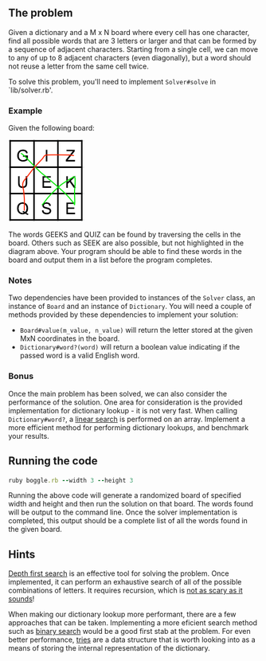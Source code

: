 ## The problem

Given a dictionary and a M x N board where every cell has one character, find all possible words that are 3 letters or larger and that can be formed by a sequence of adjacent characters. Starting from a single cell, we can move to any of up to 8 adjacent characters (even diagonally), but a word should not reuse a letter from the same cell twice.

To solve this problem, you'll need to implement `Solver#solve` in `lib/solver.rb'. 

### Example
Given the following board:

![board](https://github.com/ctrombley/word_game/raw/master/board.png)

The words GEEKS and QUIZ can be found by traversing the cells in the board.  Others such as SEEK are also possible, but not highlighted in the diagram above. Your program should be able to find these words in the board and output them in a list before the program completes.

### Notes
Two dependencies have been provided to instances of the `Solver` class, an instance of `Board` and an instance of `Dictionary`.  You will need a couple of methods provided by these dependencies to implement your solution:

* `Board#value(m_value, n_value)` will return the letter stored at the given MxN coordinates in the board.
* `Dictionary#word?(word)` will return a boolean value indicating if the passed word is a valid English word.

### Bonus
Once the main problem has been solved, we can also consider the performance of the solution.  One area for consideration is the provided implementation for dictionary lookup - it is not very fast.  When calling `Dictionary#word?`, a [linear search](https://www.studytonight.com/data-structures/linear-search-algorithm) is performed on an array.  Implement a more efficient method for performing dictionary lookups, and benchmark your results.

## Running the code
```ruby
ruby boggle.rb --width 3 --height 3
```

Running the above code will generate a randomized board of specified width and height and then run the solution on that board.  The words found will be output to the command line.  Once the solver implementation is completed, this output should be a complete list of all the words found in the given board.

## Hints
[Depth first search](https://medium.com/basecs/deep-dive-through-a-graph-dfs-traversal-8177df5d0f13) is an effective tool for solving the problem.  Once implemented, it can perform an exhaustive search of all of the possible combinations of letters.  It requires recursion, which is [not as scary as it sounds](https://medium.freecodecamp.org/recursion-is-not-hard-858a48830d83)!

When making our dictionary lookup more performant, there are a few approaches that can be taken.   Implementing a more eficient search method such as [binary search](https://www.studytonight.com/data-structures/binary-search-algorithm) would be a good first stab at the problem.  For even better performance, [tries](https://medium.com/basecs/trying-to-understand-tries-3ec6bede0014) are a data structure that is worth looking into as a means of storing the internal representation of the dictionary. 
